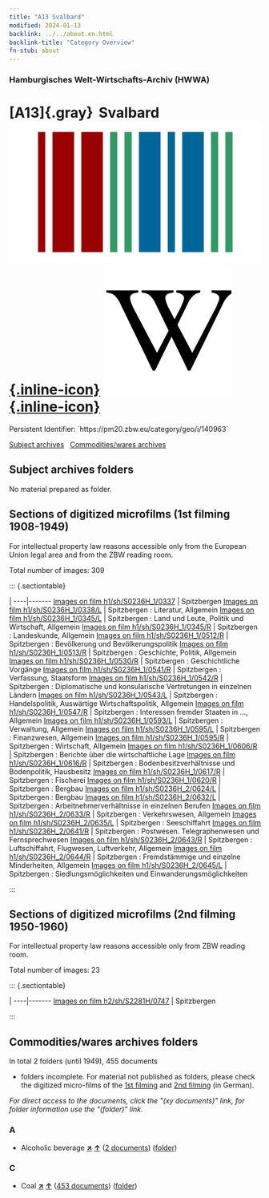 ```yaml
---
title: "A13 Svalbard"
modified: 2024-01-13
backlink: ../../about.en.html
backlink-title: "Category Overview"
fn-stub: about
---
```


### Hamburgisches Welt-Wirtschafts-Archiv (HWWA)

# [A13]{.gray}&#8201; Svalbard &#160; [![Wikidata](/images/Wikidata-logo.svg "Wikidata"){.inline-icon}](http://www.wikidata.org/entity/Q25231) [![Wikipedia](/images/Wikipedia-W.svg "Wikipedia"){.inline-icon}](https://en.wikipedia.org/wiki/Svalbard)

<div class="hint">Persistent Identifier: `https://pm20.zbw.eu/category/geo/i/140963`</div>





[Subject archives](#subject-archives-folders) &#160; [Commodities/wares archives](#commoditieswares-archives-folders)




## Subject archives folders








No material prepared as folder.



<a id="filmsections" />

## Sections of digitized microfilms (1st filming 1908-1949)

<p>For intellectual property law reasons accessible only from the European Union legal area and from the ZBW reading room.</p>



<p>Total number of images: 309</p>




::: {.sectiontable}

 | 
----|-------
<a class="btn" href="https://pm20.zbw.eu/film/h1/sh/S0236H_1/0337" rel="nofollow">Images on film h1/sh/S0236H_1/0337</a> | Spitzbergen
<a class="btn" href="https://pm20.zbw.eu/film/h1/sh/S0236H_1/0338/L" rel="nofollow">Images on film h1/sh/S0236H_1/0338/L</a> | Spitzbergen : Literatur, Allgemein
<a class="btn" href="https://pm20.zbw.eu/film/h1/sh/S0236H_1/0345/L" rel="nofollow">Images on film h1/sh/S0236H_1/0345/L</a> | Spitzbergen : Land und Leute, Politik und Wirtschaft, Allgemein
<a class="btn" href="https://pm20.zbw.eu/film/h1/sh/S0236H_1/0345/R" rel="nofollow">Images on film h1/sh/S0236H_1/0345/R</a> | Spitzbergen : Landeskunde, Allgemein
<a class="btn" href="https://pm20.zbw.eu/film/h1/sh/S0236H_1/0512/R" rel="nofollow">Images on film h1/sh/S0236H_1/0512/R</a> | Spitzbergen : Bevölkerung und Bevölkerungspolitik
<a class="btn" href="https://pm20.zbw.eu/film/h1/sh/S0236H_1/0513/R" rel="nofollow">Images on film h1/sh/S0236H_1/0513/R</a> | Spitzbergen : Geschichte, Politik, Allgemein
<a class="btn" href="https://pm20.zbw.eu/film/h1/sh/S0236H_1/0530/R" rel="nofollow">Images on film h1/sh/S0236H_1/0530/R</a> | Spitzbergen : Geschichtliche Vorgänge
<a class="btn" href="https://pm20.zbw.eu/film/h1/sh/S0236H_1/0541/R" rel="nofollow">Images on film h1/sh/S0236H_1/0541/R</a> | Spitzbergen : Verfassung, Staatsform
<a class="btn" href="https://pm20.zbw.eu/film/h1/sh/S0236H_1/0542/R" rel="nofollow">Images on film h1/sh/S0236H_1/0542/R</a> | Spitzbergen : Diplomatische und konsularische Vertretungen in einzelnen Ländern
<a class="btn" href="https://pm20.zbw.eu/film/h1/sh/S0236H_1/0543/L" rel="nofollow">Images on film h1/sh/S0236H_1/0543/L</a> | Spitzbergen : Handelspolitik, Auswärtige Wirtschaftspolitik, Allgemein
<a class="btn" href="https://pm20.zbw.eu/film/h1/sh/S0236H_1/0547/R" rel="nofollow">Images on film h1/sh/S0236H_1/0547/R</a> | Spitzbergen : Interessen fremder Staaten in ..., Allgemein
<a class="btn" href="https://pm20.zbw.eu/film/h1/sh/S0236H_1/0593/L" rel="nofollow">Images on film h1/sh/S0236H_1/0593/L</a> | Spitzbergen : Verwaltung, Allgemein
<a class="btn" href="https://pm20.zbw.eu/film/h1/sh/S0236H_1/0595/L" rel="nofollow">Images on film h1/sh/S0236H_1/0595/L</a> | Spitzbergen : Finanzwesen, Allgemein
<a class="btn" href="https://pm20.zbw.eu/film/h1/sh/S0236H_1/0595/R" rel="nofollow">Images on film h1/sh/S0236H_1/0595/R</a> | Spitzbergen : Wirtschaft, Allgemein
<a class="btn" href="https://pm20.zbw.eu/film/h1/sh/S0236H_1/0606/R" rel="nofollow">Images on film h1/sh/S0236H_1/0606/R</a> | Spitzbergen : Berichte über die wirtschaftliche Lage
<a class="btn" href="https://pm20.zbw.eu/film/h1/sh/S0236H_1/0616/R" rel="nofollow">Images on film h1/sh/S0236H_1/0616/R</a> | Spitzbergen : Bodenbesitzverhältnisse und Bodenpolitik, Hausbesitz
<a class="btn" href="https://pm20.zbw.eu/film/h1/sh/S0236H_1/0617/R" rel="nofollow">Images on film h1/sh/S0236H_1/0617/R</a> | Spitzbergen : Fischerei
<a class="btn" href="https://pm20.zbw.eu/film/h1/sh/S0236H_1/0620/R" rel="nofollow">Images on film h1/sh/S0236H_1/0620/R</a> | Spitzbergen : Bergbau
<a class="btn" href="https://pm20.zbw.eu/film/h1/sh/S0236H_2/0624/L" rel="nofollow">Images on film h1/sh/S0236H_2/0624/L</a> | Spitzbergen : Bergbau
<a class="btn" href="https://pm20.zbw.eu/film/h1/sh/S0236H_2/0632/L" rel="nofollow">Images on film h1/sh/S0236H_2/0632/L</a> | Spitzbergen :  	Arbeitnehmerverhältnisse in einzelnen Berufen
<a class="btn" href="https://pm20.zbw.eu/film/h1/sh/S0236H_2/0633/R" rel="nofollow">Images on film h1/sh/S0236H_2/0633/R</a> | Spitzbergen : Verkehrswesen, Allgemein
<a class="btn" href="https://pm20.zbw.eu/film/h1/sh/S0236H_2/0635/L" rel="nofollow">Images on film h1/sh/S0236H_2/0635/L</a> | Spitzbergen : Seeschiffahrt
<a class="btn" href="https://pm20.zbw.eu/film/h1/sh/S0236H_2/0641/R" rel="nofollow">Images on film h1/sh/S0236H_2/0641/R</a> | Spitzbergen : Postwesen. Telegraphenwesen und Fernsprechwesen
<a class="btn" href="https://pm20.zbw.eu/film/h1/sh/S0236H_2/0643/R" rel="nofollow">Images on film h1/sh/S0236H_2/0643/R</a> | Spitzbergen : Luftschiffahrt, Flugwesen, Luftverkehr, Allgemein
<a class="btn" href="https://pm20.zbw.eu/film/h1/sh/S0236H_2/0644/R" rel="nofollow">Images on film h1/sh/S0236H_2/0644/R</a> | Spitzbergen : Fremdstämmige und einzelne Minderheiten, Allgemein
<a class="btn" href="https://pm20.zbw.eu/film/h1/sh/S0236H_2/0645/L" rel="nofollow">Images on film h1/sh/S0236H_2/0645/L</a> | Spitzbergen : Siedlungsmöglichkeiten und Einwanderungsmöglichkeiten


:::




## Sections of digitized microfilms (2nd filming 1950-1960)

<p>For intellectual property law reasons accessible only from ZBW reading room.</p>



<p>Total number of images: 23</p>




::: {.sectiontable}

 | 
----|-------
<a class="btn" href="https://pm20.zbw.eu/film/h2/sh/S2281H/0747" rel="nofollow">Images on film h2/sh/S2281H/0747</a> | Spitzbergen


:::














## Commodities/wares archives folders











In total 2 folders (until 1949), 455 documents
- folders incomplete.  For material not published as folders, please check the
digitized micro-films of the [1st filming](/film/h1_wa.de.html) and [2nd
filming](/film/h2_wa.de.html) (in German).

_For direct access to the documents, click the "(xy documents)" link, for folder information use the "(folder)" link._



### A

- Alcoholic beverage [**&nearr;**](../../../ware/i/141966/about.en.html "Alcoholic beverage (xXX all over the world)") [**&uarr;**](../../../ware/about.en.html#PID20.02-Sp "Ware category system") (<a href="https://pm20.zbw.eu/iiifview/folder/wa/141966,140963" title="about: Alcoholic beverage : Svalbard" target="_blank">2 documents</a>) ([folder](../../../../folder/wa/1419xx/141966/1409xx/140963/about.en.html))

### C

- Coal [**&nearr;**](../../../ware/i/143120/about.en.html "Coal (xXX all over the world)") [**&uarr;**](../../../ware/about.en.html#PRB02.01 "Ware category system") (<a href="https://pm20.zbw.eu/iiifview/folder/wa/143120,140963" title="about: Coal : Svalbard" target="_blank">453 documents</a>) ([folder](../../../../folder/wa/1431xx/143120/1409xx/140963/about.en.html))





